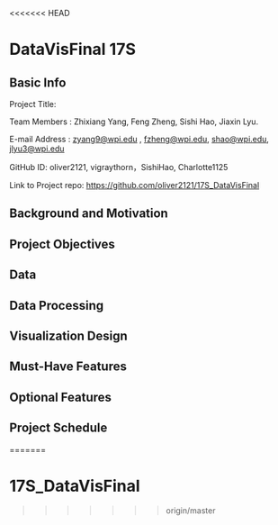 <<<<<<< HEAD
# DataVisFinal 17S

## Basic Info

Project Title:

Team Members : Zhixiang Yang, Feng Zheng, Sishi Hao, Jiaxin Lyu.

E-mail Address : zyang9@wpi.edu , fzheng@wpi.edu, shao@wpi.edu, jlyu3@wpi.edu

GitHub ID: oliver2121, vigraythorn，SishiHao, Charlotte1125

Link to Project repo: https://github.com/oliver2121/17S_DataVisFinal

## Background and Motivation

## Project Objectives

## Data

## Data Processing


## Visualization Design

## Must-Have Features

## Optional Features

## Project Schedule
=======
# 17S_DataVisFinal
>>>>>>> origin/master
